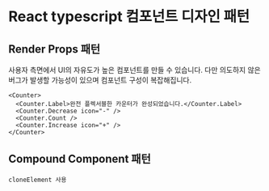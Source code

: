 # React typescript 컴포넌트 디자인 패턴

## Render Props 패턴

사용자 측면에서 UI의 자유도가 높은 컴포넌트를 만들 수 있습니다. 다만 의도하지 않은 버그가 발생할 가능성이 있으며 컴포넌트 구성이 복잡해집니다.

```tsx
<Counter>
  <Counter.Label>완전 플렉서블한 카운터가 완성되었습니다.</Counter.Label>
  <Counter.Decrease icon="-" />
  <Counter.Count />
  <Counter.Increase icon="+" />
</Counter>
```

## Compound Component 패턴

```tsx
cloneElement 사용
```

##

